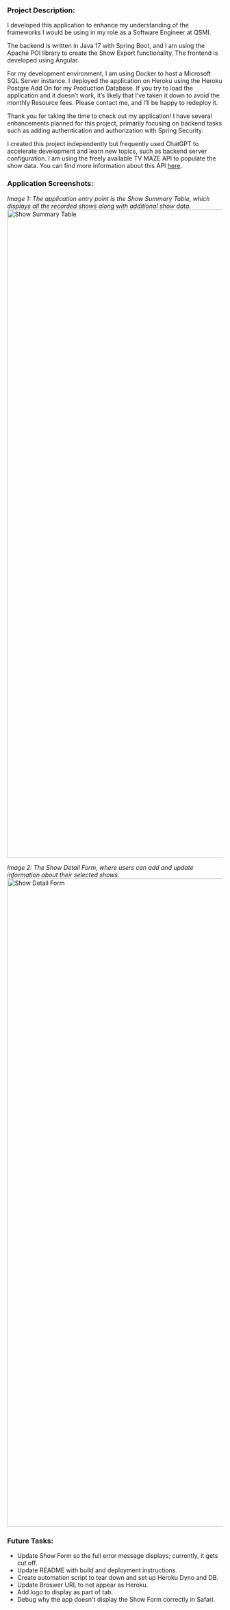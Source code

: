 <h3>Project Description:</h3>
<p>
  I developed this application to enhance my understanding of the frameworks I would be using in my role as a Software Engineer at QSMI.

  The backend is written in Java 17 with Spring Boot, and I am using the Apache POI library to create the Show Export functionality. The frontend is developed using Angular.
  
  For my development environment, I am using Docker to host a Microsoft SQL Server instance. I deployed the application on Heroku using the Heroku Postgre Add On for my Production Database. If you try to load the application and it doesn’t work, it’s likely that I’ve taken it down to avoid the monthly Resource fees. Please contact me, and I’ll be happy to redeploy it.
  
  Thank you for taking the time to check out my application! I have several enhancements planned for this project, primarily focusing on backend tasks such as adding authentication and authorization with Spring Security.
  
  I created this project independently but frequently used ChatGPT to accelerate development and learn new topics, such as backend server configuration. I am using the freely available TV MAZE API to populate the show data. You can find more information about this API [here](https://www.tvmaze.com/api#show-search).
</p>

<h3>Application Screenshots:</h3>
<p>
  <i>Image 1: The application entry point is the Show Summary Table, which displays all the recorded shows along with additional show data.</i>
  <img width="1512" alt="Show Summary Table" src="https://github.com/user-attachments/assets/5b85800b-0727-4339-9569-9272ee0afb82">
</p>
<p>
  <i>Image 2: The Show Detail Form, where users can add and update information about their selected shows.</i>
  <img width="1512" alt="Show Detail Form" src="https://github.com/user-attachments/assets/ab23990a-23f6-4b67-88cf-e839cc2cf57d">
</p>

<h3>Future Tasks:</h3>
<ul>
  <li>Update Show Form so the full error message displays; currently, it gets cut off.</li>
  <li>Update README with build and deployment instructions.</li>
  <li>Create automation script to tear down and set up Heroku Dyno and DB.</li>
  <li>Update Broswer URL to not appear as Heroku.</li>
  <li>Add logo to display as part of tab.</li>
  <li>Debug why the app doesn't display the Show Form correctly in Safari.</li>
</ul>  


